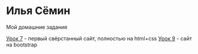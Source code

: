

# Илья Сёмин
Мой домашние задания 

[Урок 7](https://syomin-ilua.github.io/lesson_7/src/ "первый свёрстанный сайт, полностью на html+css") - первый свёрстанный сайт, полностью на html+css
[Урок 9](https://syomin-ilua.github.io/lesson_9/src/ "bootstrap") - сайт на bootstrap
